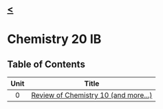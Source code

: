 ## [<](../)

# Chemistry 20 IB

## Table of Contents  

| Unit | Title |
| :--: | :---: |
| 0    | [Review of Chemistry 10 (and more...)](./unit0) |
